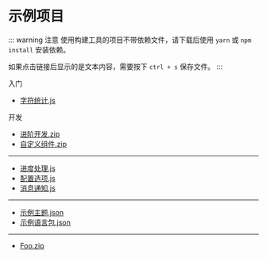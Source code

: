 # 示例项目
::: warning 注意
使用构建工具的项目不带依赖文件，请下载后使用 `yarn` 或 `npm install` 安装依赖。

如果点击链接后显示的是文本内容，需要按下 `ctrl + s` 保存文件。
:::

入门
- [字符统计.js](pathname:///v0.0.1/docs/example/字符统计.js)

开发
- [进阶开发.zip](pathname:///v0.0.1/docs/example/进阶开发.zip)
- [自定义组件.zip](pathname:///v0.0.1/docs/example/自定义组件.zip)
- ---
- [进度处理.js](pathname:///v0.0.1/docs/example/进度处理.js)
- [配置选项.js](pathname:///v0.0.1/docs/example/配置选项.js)
- [消息通知.js](pathname:///v0.0.1/docs/example/消息通知.js)
- ---
- [示例主题.json](pathname:///v0.0.1/docs/example/示例主题.json)
- [示例语言包.json](pathname:///v0.0.1/docs/example/示例语言包.json)
- ---
- [Foo.zip](pathname:///v0.0.1/docs/example/Foo.zip)
